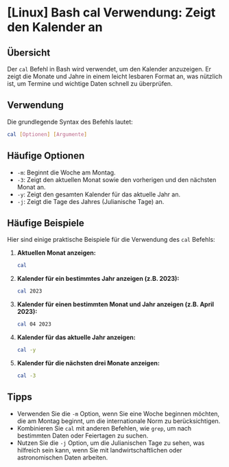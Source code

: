 # [Linux] Bash cal Verwendung: Zeigt den Kalender an

## Übersicht
Der `cal` Befehl in Bash wird verwendet, um den Kalender anzuzeigen. Er zeigt die Monate und Jahre in einem leicht lesbaren Format an, was nützlich ist, um Termine und wichtige Daten schnell zu überprüfen.

## Verwendung
Die grundlegende Syntax des Befehls lautet:

```bash
cal [Optionen] [Argumente]
```

## Häufige Optionen
- `-m`: Beginnt die Woche am Montag.
- `-3`: Zeigt den aktuellen Monat sowie den vorherigen und den nächsten Monat an.
- `-y`: Zeigt den gesamten Kalender für das aktuelle Jahr an.
- `-j`: Zeigt die Tage des Jahres (Julianische Tage) an.

## Häufige Beispiele
Hier sind einige praktische Beispiele für die Verwendung des `cal` Befehls:

1. **Aktuellen Monat anzeigen:**
   ```bash
   cal
   ```

2. **Kalender für ein bestimmtes Jahr anzeigen (z.B. 2023):**
   ```bash
   cal 2023
   ```

3. **Kalender für einen bestimmten Monat und Jahr anzeigen (z.B. April 2023):**
   ```bash
   cal 04 2023
   ```

4. **Kalender für das aktuelle Jahr anzeigen:**
   ```bash
   cal -y
   ```

5. **Kalender für die nächsten drei Monate anzeigen:**
   ```bash
   cal -3
   ```

## Tipps
- Verwenden Sie die `-m` Option, wenn Sie eine Woche beginnen möchten, die am Montag beginnt, um die internationale Norm zu berücksichtigen.
- Kombinieren Sie `cal` mit anderen Befehlen, wie `grep`, um nach bestimmten Daten oder Feiertagen zu suchen.
- Nutzen Sie die `-j` Option, um die Julianischen Tage zu sehen, was hilfreich sein kann, wenn Sie mit landwirtschaftlichen oder astronomischen Daten arbeiten.